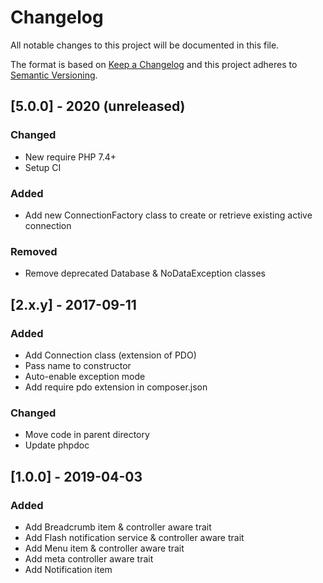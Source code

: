 # Changelog
All notable changes to this project will be documented in this file.

The format is based on [Keep a Changelog](http://keepachangelog.com/en/1.0.0/)
and this project adheres to [Semantic Versioning](http://semver.org/spec/v2.0.0.html).


## [5.0.0] - 2020 (unreleased)
### Changed
 * New require PHP 7.4+
 * Setup CI
### Added
 * Add new ConnectionFactory class to create or retrieve existing active connection
### Removed
 * Remove deprecated Database & NoDataException classes


## [2.x.y] - 2017-09-11
### Added
 * Add Connection class (extension of PDO)
 * Pass name to constructor
 * Auto-enable exception mode
 * Add require pdo extension in composer.json
### Changed
 * Move code in parent directory
 * Update phpdoc

## [1.0.0] - 2019-04-03
### Added
  * Add Breadcrumb item & controller aware trait
  * Add Flash notification service & controller aware trait
  * Add Menu item & controller aware trait
  * Add meta controller aware trait
  * Add Notification item